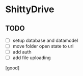# ShittyDrive

## TODO
- [ ] setup database and datamodel
- [ ] move folder open state to url
- [ ] add auth
- [ ] add file uploading

[good]
